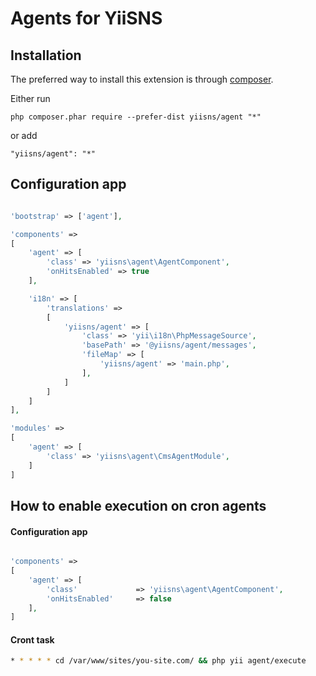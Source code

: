 Agents for YiiSNS
===================================

Installation
------------

The preferred way to install this extension is through [composer](http://getcomposer.org/download/).

Either run

```
php composer.phar require --prefer-dist yiisns/agent "*"
```

or add

```
"yiisns/agent": "*"
```

Configuration app
----------

```php

'bootstrap' => ['agent'],

'components' =>
[
    'agent' => [
        'class' => 'yiisns\agent\AgentComponent',
        'onHitsEnabled' => true
    ],

    'i18n' => [
        'translations' =>
        [
            'yiisns/agent' => [
                'class' => 'yii\i18n\PhpMessageSource',
                'basePath' => '@yiisns/agent/messages',
                'fileMap' => [
                    'yiisns/agent' => 'main.php',
                ],
            ]
        ]
    ]
],

'modules' =>
[
    'agent' => [
        'class' => 'yiisns\agent\CmsAgentModule',
    ]
]

```

How to enable execution on cron agents
----------------

#### Configuration app

```php

'components' =>
[
    'agent' => [
        'class'             => 'yiisns\agent\AgentComponent',
        'onHitsEnabled'     => false
    ],
]

```

#### Cront task

```bash
* * * * * cd /var/www/sites/you-site.com/ && php yii agent/execute
```
